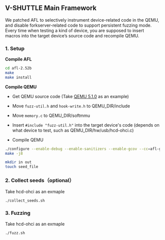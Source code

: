 

## V-SHUTTLE Main Framework

We patched AFL to selectively instrument device-related code in the QEMU, and disable forkserver-related code to support persistent fuzzing mode. Every time when testing a kind of device, you are supposed to insert macros into the target device’s source code and recompile QEMU.



### 1. Setup

**Compile AFL**

```bash
cd afl-2.52b
make
make install
```

**Compile QEMU**

- Get QEMU source code (Take [QEMU 5.1.0](https://download.qemu.org/qemu-5.1.0.tar.xz) as an example)

- Move `fuzz-util.h` and `hook-write.h` to QEMU_DIR/include

- Move `memory.c` to QEMU_DIR/softmmu

- Insert `#include "fuzz-util.h"` into the target device's code (depends on what device to test, such as QEMU_DIR/hw/usb/hcd-ohci.c)

- Compile QEMU

```bash
./configure --enable-debug --enable-sanitizers --enable-gcov --cc=afl-gcc --target-list=x86_64-softmmu
make -j8

mkdir in out
touch seed_file
```

### 2. Collect seeds（optional）

Take hcd-ohci as an exmaple

```bash
./collect_seeds.sh
```

### 3. Fuzzing

Take hcd-ohci as an exmaple

```bash
./fuzz.sh
```



